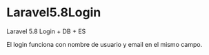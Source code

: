 # Laravel5.8Login
Laravel 5.8 Login + DB + ES

El login funciona con nombre de usuario y email en el mismo campo.

